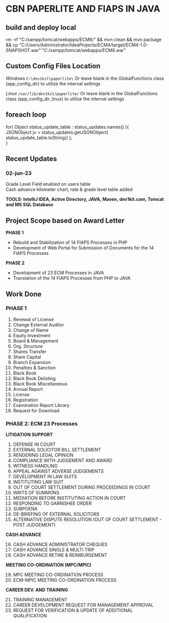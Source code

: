 # CBN PAPERLITE AND FIAPS IN JAVA

## build and deploy local
rm -rf "C:/xampp/tomcat/webapps/ECM6/" && mvn clean && mvn package && cp "C:/Users/Administrator/IdeaProjects/ECM4/target/ECM4-1.0-SNAPSHOT.war" "C:/xampp/tomcat/webapps/ECM6.war"

## Custom Config Files Location
*Windows*
`C:\dev1kit\paperlite\`
Or leave blank in the GlobalFunctions class (app_config_dir) to utilize the internal settings

*Linux*
`/var/lib/dev1kit/paperlite/`
Or leave blank in the GlobalFunctions class (app_config_dir_linux) to utilize the internal settings

## foreach loop
for( Object status_update_table : status_updates.names() ){  
	JSONObject jv = status_updates.getJSONObject( status_update_table.toString() );  
}  

## Recent Updates
### 02-jun-23 
Grade Level Field enabled on users table  
Cash advance kilometer chart, rate & grade level table added

**TOOLS: IntelliJ IDEA, Active Directory, JAVA, Maven, dev1kit.com, Tomcat and MS SQL Database**

## Project Scope based on Award Letter
**PHASE 1**
- Rebuild and Stabilization of 14 FIAPS Processes in PHP
- Development of Web Portal for Submission of Documents for the 14 FIAPS Processes


**PHASE 2**
- Development of 23 ECM Processes in JAVA
- Translation of the 14 FIAPS Processes from PHP to JAVA

## Work Done
### PHASE 1
1. Renewal of License
2. Change External Auditor
3. Change of Name
4. Equity Investment
5. Board & Management
6. Org. Structure
7. Shares Transfer
8. Share Capital
9. Branch Expansion
10. Penalties & Sanction
11. Black Book
12. Black Book Delisting
13. Black Book Miscellaneous
14. Annual Report
15. License
16. Registration
17. Examination Report Library
18. Request for Download

### PHASE 2: ECM 23 Processes
**LITIGATION SUPPORT**

1. DEFENSE IN COURT
2. EXTERNAL SOLICITOR BILL SETTLEMENT
3. RENDERING LEGAL OPINION
4. COMPLIANCE WITH JUDGEMENT AND AWARD
5. WITNESS HANDLING
6. APPEAL AGAINST ADVERSE JUDGEMENTS
7. DEVELOPMENT IN LAW SUITS
8. INSTITUTING LAW SUIT
9. OUT OF COURT SETTLEMENT DURING PROCEEDINGS IN COURT
10. WRITS OF SUMMONS
11. MEDIATION BEFORE INSTITUTING ACTION IN COURT
12. RESPONDING TO GARNISHEE ORDER
13. SUBPOENA
14. DE-BRIEFING OF EXTERNAL SOLICITORS
15. ALTERNATIVE DISPUTE RESOLUTION (OUT OF COURT SETTLEMENT - POST JUDGEMENT)

**CASH ADVANCE**

16. CASH ADVANCE ADMINISTRATOR CHEQUES
17. CASH ADVANCE SINGLE & MULTI TRIP
18. CASH ADVANCE RETIRE & REIMBURSEMENT

**MEETING CO-ORDINATION (MPC/MPIC)**

19. MPC MEETING CO-ORDINATION PROCESS
20. ECM-MPIC MEETING CO-ORDINATION PROCESS

**CAREER DEV. AND TRAINING**

21. TRAINING MANAGEMENT
22. CAREER DEVELOPMENT REQUEST FOR MANAGEMENT APPROVAL
23. REQUEST FOR VERIFICATION & UPDATE OF ADDITIONAL QUALIFICATION
